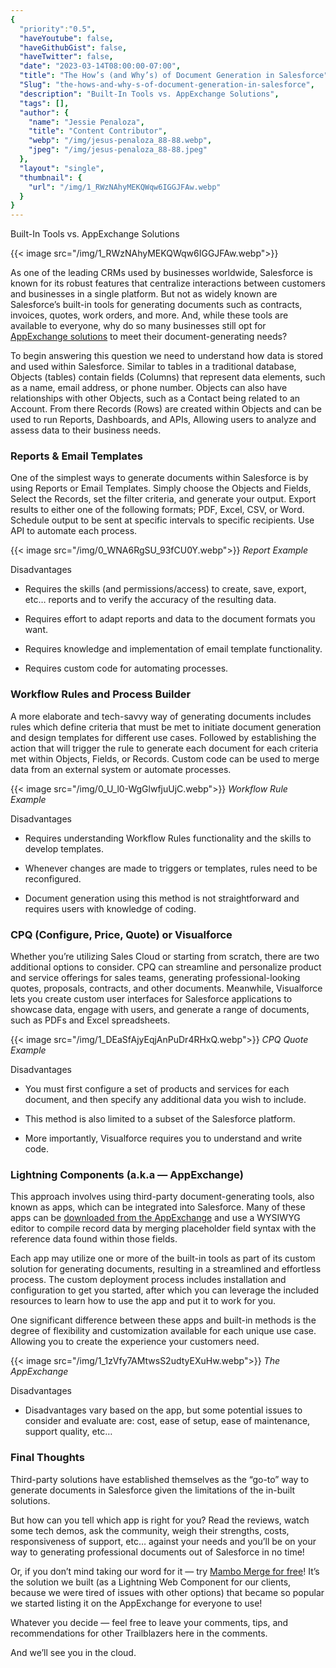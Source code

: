```yaml
---
{
  "priority":"0.5",
  "haveYoutube": false,
  "haveGithubGist": false,
  "haveTwitter": false,
  "date": "2023-03-14T08:00:00-07:00",
  "title": "The How’s (and Why’s) of Document Generation in Salesforce",
  "Slug": "the-hows-and-why-s-of-document-generation-in-salesforce",
  "description": "Built-In Tools vs. AppExchange Solutions",
  "tags": [],
  "author": {
    "name": "Jessie Penaloza",
    "title": "Content Contributor",
    "webp": "/img/jesus-penaloza_88-88.webp",
    "jpeg": "/img/jesus-penaloza_88-88.jpeg"
  },
  "layout": "single",
  "thumbnail": {
    "url": "/img/1_RWzNAhyMEKQWqw6IGGJFAw.webp"
  }
}
---
```

Built-In Tools vs. AppExchange Solutions

{{< image src="/img/1_RWzNAhyMEKQWqw6IGGJFAw.webp">}}

As one of the leading CRMs used by businesses worldwide, Salesforce is known for its robust features that centralize interactions between customers and businesses in a single platform. But not as widely known are Salesforce’s built-in tools for generating documents such as contracts, invoices, quotes, work orders, and more. And, while these tools are available to everyone, why do so many businesses still opt for [AppExchange solutions](https://appexchange.salesforce.com/category/doc-generation-apps) to meet their document-generating needs?

To begin answering this question we need to understand how data is stored and used within Salesforce. Similar to tables in a traditional database, Objects (tables) contain fields (Columns) that represent data elements, such as a name, email address, or phone number. Objects can also have relationships with other Objects, such as a Contact being related to an Account. From there Records (Rows) are created within Objects and can be used to run Reports, Dashboards, and APIs, Allowing users to analyze and assess data to their business needs.

### Reports & Email Templates

One of the simplest ways to generate documents within Salesforce is by using Reports or Email Templates. Simply choose the Objects and Fields, Select the Records, set the filter criteria, and generate your output. Export results to either one of the following formats; PDF, Excel, CSV, or Word. Schedule output to be sent at specific intervals to specific recipients. Use API to automate each process.

{{< image src="/img/0_WNA6RgSU_93fCU0Y.webp">}}
*Report Example*

Disadvantages

* Requires the skills (and permissions/access) to create, save, export, etc… reports and to verify the accuracy of the resulting data.

* Requires effort to adapt reports and data to the document formats you want.

* Requires knowledge and implementation of email template functionality.

* Requires custom code for automating processes.

### Workflow Rules and Process Builder

A more elaborate and tech-savvy way of generating documents includes rules which define criteria that must be met to initiate document generation and design templates for different use cases. Followed by establishing the action that will trigger the rule to generate each document for each criteria met within Objects, Fields, or Records. Custom code can be used to merge data from an external system or automate processes.

{{< image src="/img/0_U_l0-WgGlwfjuUjC.webp">}}
*Workflow Rule Example*

Disadvantages

* Requires understanding Workflow Rules functionality and the skills to develop templates.

* Whenever changes are made to triggers or templates, rules need to be reconfigured.

* Document generation using this method is not straightforward and requires users with knowledge of coding.

### CPQ (Configure, Price, Quote) or Visualforce

Whether you’re utilizing Sales Cloud or starting from scratch, there are two additional options to consider. CPQ can streamline and personalize product and service offerings for sales teams, generating professional-looking quotes, proposals, contracts, and other documents. Meanwhile, Visualforce lets you create custom user interfaces for Salesforce applications to showcase data, engage with users, and generate a range of documents, such as PDFs and Excel spreadsheets.

{{< image src="/img/1_DEaSfAjyEqjAnPuDr4RHxQ.webp">}}
*CPQ Quote Example*

Disadvantages

* You must first configure a set of products and services for each document, and then specify any additional data you wish to include.

* This method is also limited to a subset of the Salesforce platform.

* More importantly, Visualforce requires you to understand and write code.

### Lightning Components (a.k.a — AppExchange)

This approach involves using third-party document-generating tools, also known as apps, which can be integrated into Salesforce. Many of these apps can be [downloaded from the AppExchange](https://appexchange.salesforce.com/category/doc-generation-apps) and use a WYSIWYG editor to compile record data by merging placeholder field syntax with the reference data found within those fields.

Each app may utilize one or more of the built-in tools as part of its custom solution for generating documents, resulting in a streamlined and effortless process. The custom deployment process includes installation and configuration to get you started, after which you can leverage the included resources to learn how to use the app and put it to work for you.

One significant difference between these apps and built-in methods is the degree of flexibility and customization available for each unique use case. Allowing you to create the experience your customers need.

{{< image src="/img/1_1zVfy7AMtwsS2udtyEXuHw.webp">}}
*The AppExchange*

Disadvantages

* Disadvantages vary based on the app, but some potential issues to consider and evaluate are: cost, ease of setup, ease of maintenance, support quality, etc…

### Final Thoughts

Third-party solutions have established themselves as the “go-to” way to generate documents in Salesforce given the limitations of the in-built solutions.

But how can you tell which app is right for you? Read the reviews, watch some tech demos, ask the community, weigh their strengths, costs, responsiveness of support, etc… against your needs and you’ll be on your way to generating professional documents out of Salesforce in no time!

Or, if you don’t mind taking our word for it — try [Mambo Merge for free](https://appexchange.salesforce.com/appxListingDetail?listingId=a0N3u00000MBinOEAT)! It’s the solution we built (as a Lightning Web Component for our clients, because we were tired of issues with other options) that became so popular we started listing it on the AppExchange for everyone to use!

Whatever you decide — feel free to leave your comments, tips, and recommendations for other Trailblazers here in the comments.

And we’ll see you in the cloud.
